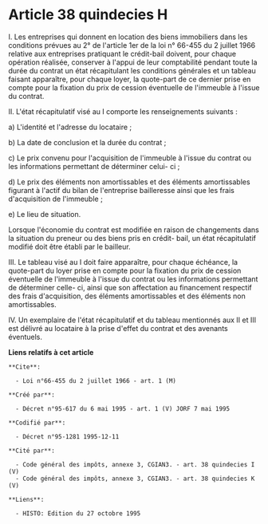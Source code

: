 # Article 38 quindecies H

I. Les entreprises qui donnent en location des biens immobiliers dans les conditions prévues au 2° de l'article 1er de la loi
n° 66-455 du 2 juillet 1966 relative aux entreprises pratiquant le crédit-bail doivent, pour chaque opération réalisée,
conserver à l'appui de leur comptabilité pendant toute la durée du contrat un état récapitulant les conditions générales et
un tableau faisant apparaître, pour chaque loyer, la quote-part de ce dernier prise en compte pour la fixation du prix de
cession éventuelle de l'immeuble à l'issue du contrat.

II. L'état récapitulatif visé au I comporte les renseignements suivants :

a) L'identité et l'adresse du locataire ;

b) La date de conclusion et la durée du contrat ;

c) Le prix convenu pour l'acquisition de l'immeuble à l'issue du contrat ou les informations permettant de déterminer celui-
ci ;

d) Le prix des éléments non amortissables et des éléments amortissables figurant à l'actif du bilan de l'entreprise
bailleresse ainsi que les frais d'acquisition de l'immeuble ;

e) Le lieu de situation.

Lorsque l'économie du contrat est modifiée en raison de changements dans la situation du preneur ou des biens pris en crédit-
bail, un état récapitulatif modifié doit être établi par le bailleur.

III. Le tableau visé au I doit faire apparaître, pour chaque échéance, la quote-part du loyer prise en compte pour la
fixation du prix de cession éventuelle de l'immeuble à l'issue du contrat ou les informations permettant de déterminer celle-
ci, ainsi que son affectation au financement respectif des frais d'acquisition, des éléments amortissables et des éléments
non amortissables.

IV. Un exemplaire de l'état récapitulatif et du tableau mentionnés aux II et III est délivré au locataire à la prise d'effet
du contrat et des avenants éventuels.

**Liens relatifs à cet article**

	**Cite**:

	  - Loi n°66-455 du 2 juillet 1966 - art. 1 (M)

	**Créé par**:

	  - Décret n°95-617 du 6 mai 1995 - art. 1 (V) JORF 7 mai 1995

	**Codifié par**:

	  - Décret n°95-1281 1995-12-11

	**Cité par**:

	  - Code général des impôts, annexe 3, CGIAN3. - art. 38 quindecies I (V)
	  - Code général des impôts, annexe 3, CGIAN3. - art. 38 quindecies K (V)

	**Liens**:

	  - HISTO: Edition du 27 octobre 1995

